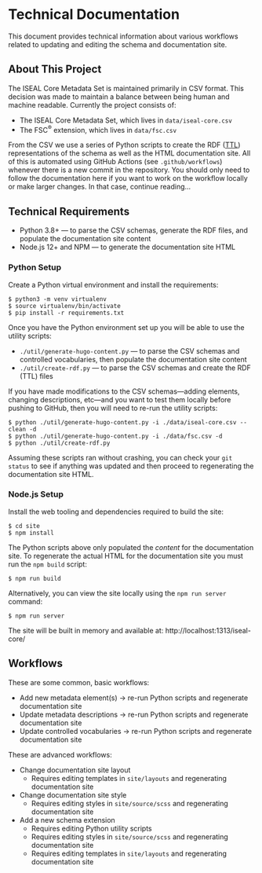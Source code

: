 # Technical Documentation
This document provides technical information about various workflows related to updating and editing the schema and documentation site.

## About This Project

The ISEAL Core Metadata Set is maintained primarily in CSV format. This decision was made to maintain a balance between being human and machine readable. Currently the project consists of:

- The ISEAL Core Metadata Set, which lives in `data/iseal-core.csv`
- The FSC<sup>®</sup> extension, which lives in `data/fsc.csv`

From the CSV we use a series of Python scripts to create the RDF ([TTL](https://en.wikipedia.org/wiki/Turtle_(syntax))) representations of the schema as well as the HTML documentation site. All of this is automated using GitHub Actions (see `.github/workflows`) whenever there is a new commit in the repository. You should only need to follow the documentation here if you want to work on the workflow locally or make larger changes. In that case, continue reading...

## Technical Requirements

- Python 3.8+ — to parse the CSV schemas, generate the RDF files, and populate the documentation site content
- Node.js 12+ and NPM — to generate the documentation site HTML

### Python Setup
Create a Python virtual environment and install the requirements:

```console
$ python3 -m venv virtualenv
$ source virtualenv/bin/activate
$ pip install -r requirements.txt
```

Once you have the Python environment set up you will be able to use the utility scripts:

- `./util/generate-hugo-content.py` — to parse the CSV schemas and controlled vocabularies, then populate the documentation site content
- `./util/create-rdf.py` — to parse the CSV schemas and create the RDF (TTL) files

If you have made modifications to the CSV schemas—adding elements, changing descriptions, etc—and you want to test them locally before pushing to GitHub, then you will need to re-run the utility scripts:

```console
$ python ./util/generate-hugo-content.py -i ./data/iseal-core.csv --clean -d
$ python ./util/generate-hugo-content.py -i ./data/fsc.csv -d
$ python ./util/create-rdf.py
```

Assuming these scripts ran without crashing, you can check your `git status` to see if anything was updated and then proceed to regenerating the documentation site HTML.

### Node.js Setup
Install the web tooling and dependencies required to build the site:

```console
$ cd site
$ npm install
```

The Python scripts above only populated the *content* for the documentation site. To regenerate the actual HTML for the documentation site you must run the `npm build` script:

```console
$ npm run build
```

Alternatively, you can view the site locally using the `npm run server` command:

```console
$ npm run server
```

The site will be built in memory and available at: http://localhost:1313/iseal-core/

## Workflows
These are some common, basic workflows:

- Add new metadata element(s) → re-run Python scripts and regenerate documentation site
- Update metadata descriptions → re-run Python scripts and regenerate documentation site
- Update controlled vocabularies → re-run Python scripts and regenerate documentation site

These are advanced workflows:

- Change documentation site layout
  - Requires editing templates in `site/layouts` and regenerating documentation site
- Change documentation site style
  - Requires editing styles in `site/source/scss` and regenerating documentation site
- Add a new schema extension
  - Requires editing Python utility scripts
  - Requires editing styles in `site/source/scss` and regenerating documentation site
  - Requires editing templates in `site/layouts` and regenerating documentation site
